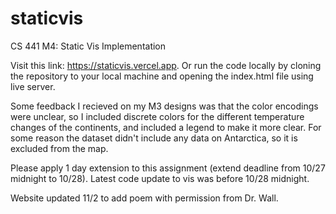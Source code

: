 # staticvis
CS 441 M4: Static Vis Implementation

Visit this link: https://staticvis.vercel.app.
Or run the code locally by cloning the repository to your local machine and opening the index.html file using live server.

Some feedback I recieved on my M3 designs was that the color encodings were unclear, so I included discrete colors for the different temperature changes of the continents, and included a legend to make it more clear. For some reason the dataset didn't include any data on Antarctica, so it is excluded from the map.

Please apply 1 day extension to this assignment (extend deadline from 10/27 midnight to 10/28). Latest code update to vis was before 10/28 midnight.

Website updated 11/2 to add poem with permission from Dr. Wall.
